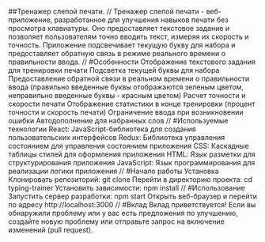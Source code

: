 ##Тренажер слепой печати.
//
Тренажер слепой печати - веб-приложение, разработанное для улучшения навыков печати без просмотра клавиатуры. Оно предоставляет текстовое задание и позволяет пользователям точно вводить текст, измеряя их скорость и точность. Приложение подсвечивает текущую букву для набора и предоставляет обратную связь в режиме реального времени о правильности ввода.
//
#Особенности
Отображение текстового задания для тренировки печати
Подсветка текущей буквы для набора
Предоставление обратной связи в реальном времени о правильности ввода (правильно введенные буквы отображаются зеленым цветом, неправильно введенные буквы - красным цветом)
Расчет точности и скорости печати
Отображение статистики в конце тренировки (процент точности и скорость печати)
Ограничение ввода при возникновении ошибки
Автодополнение для набранных слов
//
#Используемые технологии
React: JavaScript-библиотека для создания пользовательских интерфейсов
Redux: Библиотека управления состоянием для управления состоянием приложения
CSS: Каскадные таблицы стилей для оформления приложения
HTML: Язык разметки для структурирования приложения
JavaScript: Язык программирования для реализации логики приложения
//
#Начало работы
Установка
Клонировать репозиторий: git clone <repository-url>
Перейти в директорию проекта: cd typing-trainer
Установить зависимости: npm install
//
#Использование
Запустить сервер разработки: npm start
Открыть веб-браузер и перейти по адресу http://localhost:3000
//
#Вклад
Вклад приветствуется! Если вы обнаружили проблему или у вас есть предложения по улучшению, создайте новую проблему или отправьте запрос на включение изменений (pull request).
